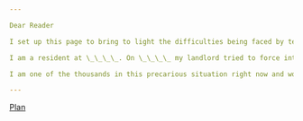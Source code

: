 ```yaml
---

Dear Reader

I set up this page to bring to light the difficulties being faced by tenants due to coercive methods being used by landlords in the middle of the pandemic.  

I am a resident at \_\_\_\_. On \_\_\_\_ my landlord tried to force into my apartment and threatened to evict me.  

I am one of the thousands in this precarious situation right now and would be glad to receive any support in my moment of need.  

---
```


[Plan](/plan.md)

